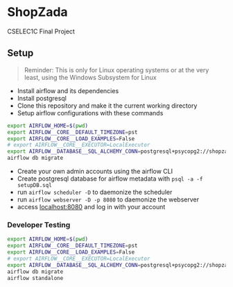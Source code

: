 # ShopZada

CSELEC1C Final Project 

## Setup
> Reminder: This is only for Linux operating systems or at the very least, using the Windows Subsystem for Linux
- Install airflow and its dependencies
- Install postgresql
- Clone this repository and make it the current working directory
- Setup airflow configurations with these commands
```bash
export AIRFLOW_HOME=$(pwd)
export AIRFLOW__CORE__DEFAULT_TIMEZONE=pst
export AIRFLOW__CORE__LOAD_EXAMPLES=False
# export AIRFLOW__CORE__EXECUTOR=LocalExecutor
export AIRFLOW__DATABASE__SQL_ALCHEMY_CONN=postgresql+psycopg2://shopzada:pass@localhost/airflow_db
airflow db migrate
```
- Create your own admin accounts using the airflow CLI
- Create postgresql database for airflow metadata with `psql -a -f setupDB.sql`
- run `airflow scheduler -D` to daemonize the scheduler
- run `airflow webserver -D -p 8080` to daemonize the webserver
- access <localhost:8080> and log in with your account

### Developer Testing
```bash
export AIRFLOW_HOME=$(pwd)
export AIRFLOW__CORE__DEFAULT_TIMEZONE=pst
export AIRFLOW__CORE__LOAD_EXAMPLES=False
# export AIRFLOW__CORE__EXECUTOR=LocalExecutor
export AIRFLOW__DATABASE__SQL_ALCHEMY_CONN=postgresql+psycopg2://shopzada:pass@localhost/airflow_db
airflow db migrate
airflow standalone
```
